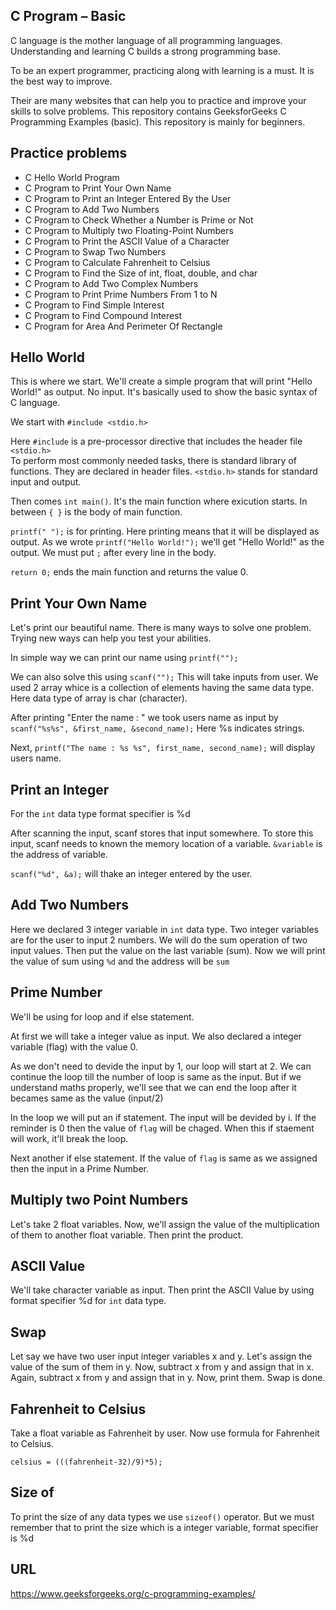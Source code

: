 
## C Program – Basic

C language is the mother language of all programming languages. Understanding and learning C builds a strong programming base.

To be an expert programmer, practicing along with learning is a must. It is the best way to improve.

Their are many websites that can help you to practice and improve your skills to solve problems. This repository contains GeeksforGeeks C Programming Examples (basic). This repository is mainly for beginners. 
## Practice problems

* C Hello World Program
* C Program to Print Your Own Name 
* C Program to Print an Integer Entered By the User
* C Program to Add Two Numbers
* C Program to Check Whether a Number is Prime or Not
* C Program to Multiply two Floating-Point Numbers 
* C Program to Print the ASCII Value of a Character
* C Program to Swap Two Numbers
* C Program to Calculate Fahrenheit to Celsius
* C Program to Find the Size of int, float, double, and char
* C Program to Add Two Complex Numbers 
* C Program to Print Prime Numbers From 1 to N 
* C Program to Find Simple Interest
* C Program to Find Compound Interest
* C Program for Area And Perimeter Of Rectangle 
## Hello World

This is where we start. We'll create a simple program that will print "Hello World!" as output. No input. It's basically used to show the basic syntax of C language.

We start with ```#include <stdio.h>```

Here ```#include``` is a pre-processor directive that includes the header file ```<stdio.h>```\
To perform most commonly needed tasks, there is standard library of functions. They are declared in header files. ```<stdio.h>``` stands for standard input and output.

Then comes ```int main()```. It's the main function where exicution starts. In between ```{ }``` is the body of main function. 

```printf(" ");``` is for printing. Here printing means that it will be displayed as output. As we wrote ```printf("Hello World!");``` we'll get "Hello World!" as the output. We must put ```;``` after every line in the body.

```return 0;``` ends the main function and returns the value 0.


## Print Your Own Name

Let's print our beautiful name. There is many ways to solve one problem. Trying new ways can help you test your abilities.

In simple way we can print our name using ```printf("");```

We can also solve this using ```scanf("");``` This will take inputs from user. We used 2 array whice is a collection of elements having the same data type. Here data type of array is char (character).

After printing "Enter the name : " we took users name as input by ```scanf("%s%s", &first_name, &second_name);``` Here %s indicates strings.

Next, ```printf("The name : %s %s", first_name, second_name);``` will display users name.




## Print an Integer

For the ```int``` data type format specifier is %d

After scanning the input, scanf stores that input somewhere. To store this input, scanf needs to known the memory location of a variable.  ```&variable``` is the address of variable. 

```scanf("%d", &a);``` will thake an integer entered by the user.

## Add Two Numbers

Here we declared 3 integer variable in ```int``` data type. Two integer variables are for the user to input 2 numbers. We will do the sum operation of two input values. Then put the value on the last variable (sum). Now we will print the value of sum using ```%d``` and the address will be ```sum```
## Prime Number

We'll be using for loop and if else statement.

At first we will take a integer value as input. We also declared a integer variable (flag) with the value 0.

As we don't need to devide the input by 1, our loop will start at 2. We can continue the loop till the number of loop is same as the input. But if we understand maths properly, we'll see that we can end the loop after it becames same as the value (input/2)

In the loop we will put an if statement. The input will be devided by i. If the reminder is 0 then the value of ```flag``` will be chaged. When this if staement will work, it'll break the loop. 

Next another if else statement. If the value of ```flag``` is same as we assigned then the input in a Prime Number. 
 
##  Multiply two Point Numbers

Let's take 2 float variables. Now, we'll assign the value of the multiplication of them to another float variable. Then print the product.
## ASCII Value
We'll take character variable as input. Then print the ASCII Value by using format specifier %d for ```int``` data type.

## Swap
Let say we have two user input integer variables x and y.
Let's assign the value of the sum of them in y. Now, subtract x from y and assign that in x. Again, subtract x from y and assign that in y. Now, print them. Swap is done.
## Fahrenheit to Celsius
Take a float variable as Fahrenheit by user. Now use formula for Fahrenheit to Celsius. 

```celsius = (((fahrenheit-32)/9)*5);```
## Size of

To print the size of any data types we use ```sizeof()``` operator. But we must remember that to print the size which is a integer variable, format specifier is %d
## URL

https://www.geeksforgeeks.org/c-programming-examples/

